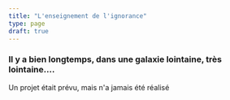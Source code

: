 ```yaml
---
title: "L'enseignement de l'ignorance"
type: page
draft: true
---
```


### Il y a bien longtemps, dans une galaxie lointaine, très lointaine....

Un projet était prévu, mais n'a jamais été réalisé
